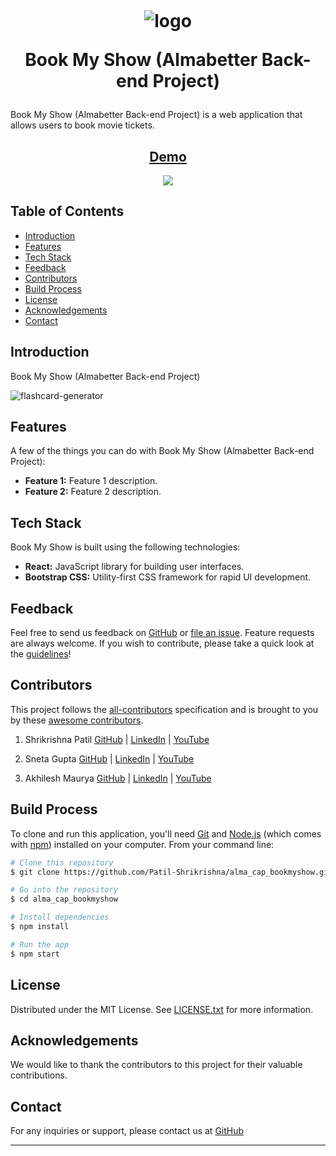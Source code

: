 
<h1 align="center">
  <br>

![logo](./src/assets/logo.png)

Book My Show (Almabetter Back-end Project)

</h1>

Book My Show (Almabetter Back-end Project) is a web application that allows users to book movie tickets.

<h2 align='center'>
<a href='' target="_blank">Demo</a>
</h2>

<p align="center">  
  <a href="https://opensource.org/licenses/MIT">
      <img src="https://img.shields.io/badge/License-MIT-yellow.svg">
  </a>
</p>

## Table of Contents

- [Introduction](#introduction)
- [Features](#features)
- [Tech Stack](#tech-stack)
- [Feedback](#feedback)
- [Contributors](#contributors)
- [Build Process](#build-process)
- [License](#license)
- [Acknowledgements](#acknowledgements)
- [Contact](#contact)

## Introduction

Book My Show (Almabetter Back-end Project)


![flashcard-generator]()



## Features

A few of the things you can do with Book My Show (Almabetter Back-end Project):

- **Feature 1:** Feature 1 description.
- **Feature 2:** Feature 2 description.

## Tech Stack

Book My Show is built using the following technologies:

- **React:** JavaScript library for building user interfaces.
- **Bootstrap CSS:** Utility-first CSS framework for rapid UI development.

## Feedback

Feel free to send us feedback on [GitHub](https://github.com/Patil-Shrikrishna) or [file an issue](https://github.com/Patil-Shrikrishna/alma_cap_bookmyshow/issues). Feature requests are always welcome. If you wish to contribute, please take a quick look at the [guidelines](./CONTRIBUTING.md)!

## Contributors

This project follows the [all-contributors](https://github.com/Patil-Shrikrishna/alma_cap_bookmyshow) specification and is brought to you by these [awesome contributors](./CONTRIBUTORS.md).

1. Shrikrishna Patil
[GitHub](https://github.com/Patil-Shrikrishna) |
[LinkedIn](https://www.linkedin.com/in/shrikrishna-patil-1b9101239/) |
[YouTube]()

2. Sneta Gupta
[GitHub](https://github.com/snetagupta) |
[LinkedIn](https://www.linkedin.com/in/sneta-gupta-3062b4155/) |
[YouTube]()

3. Akhilesh Maurya
[GitHub](https://github.com/akhilesh365) |
[LinkedIn](https://www.linkedin.com/in/akhilesh-maurya-985078161/) |
[YouTube]()

## Build Process

To clone and run this application, you'll need [Git](https://git-scm.com) and [Node.js](https://nodejs.org/en/download/) (which comes with [npm](http://npmjs.com)) installed on your computer. From your command line:

```bash
# Clone this repository
$ git clone https://github.com/Patil-Shrikrishna/alma_cap_bookmyshow.git

# Go into the repository
$ cd alma_cap_bookmyshow

# Install dependencies
$ npm install

# Run the app
$ npm start
```

## License

Distributed under the MIT License. See [LICENSE.txt](./LICENSE.txt) for more information.

## Acknowledgements

We would like to thank the contributors to this project for their valuable contributions.

## Contact

For any inquiries or support, please contact us at [GitHub]()

---
